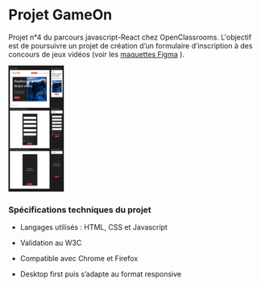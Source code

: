 # Projet GameOn

Projet n°4 du parcours javascript-React chez OpenClassrooms. L'objectif est de poursuivre un projet de création d’un formulaire d’inscription à des concours de jeux vidéos (voir les [maquettes Figma](https://www.figma.com/file/B7NKBDvSI18uoMLJgpnh48/UI-Design-GameOn-FR?node-id=106%3A630) ).

<img src="ScreenShotMaquettes.png" width="110px" height="250px" />

### Spécifications techniques du projet

- Langages utilisés : HTML, CSS et Javascript

- Validation au W3C

- Compatible avec Chrome et Firefox

- Desktop first puis s’adapte au format responsive